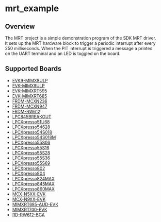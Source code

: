 # mrt_example

## Overview
The MRT project is a simple demonstration program of the SDK MRT driver. It sets up the MRT
hardware block to trigger a periodic interrupt after every 250 milliseconds. When the PIT interrupt is triggered
a message a printed on the UART terminal and an LED is toggled on the board.

## Supported Boards
- [EVK9-MIMX8ULP](../../_boards/evk9mimx8ulp/driver_examples/mrt/example_board_readme.md)
- [EVK-MIMX8ULP](../../_boards/evkmimx8ulp/driver_examples/mrt/example_board_readme.md)
- [EVK-MIMXRT595](../../_boards/evkmimxrt595/driver_examples/mrt/example_board_readme.md)
- [EVK-MIMXRT685](../../_boards/evkmimxrt685/driver_examples/mrt/example_board_readme.md)
- [FRDM-MCXN236](../../_boards/frdmmcxn236/driver_examples/mrt/example_board_readme.md)
- [FRDM-MCXN947](../../_boards/frdmmcxn947/driver_examples/mrt/example_board_readme.md)
- [FRDM-RW612](../../_boards/frdmrw612/driver_examples/mrt/example_board_readme.md)
- [LPC845BREAKOUT](../../_boards/lpc845breakout/driver_examples/mrt/example_board_readme.md)
- [LPCXpresso51U68](../../_boards/lpcxpresso51u68/driver_examples/mrt/example_board_readme.md)
- [LPCXpresso54628](../../_boards/lpcxpresso54628/driver_examples/mrt/example_board_readme.md)
- [LPCXpresso54S018](../../_boards/lpcxpresso54s018/driver_examples/mrt/example_board_readme.md)
- [LPCXpresso54S018M](../../_boards/lpcxpresso54s018m/driver_examples/mrt/example_board_readme.md)
- [LPCXpresso55S06](../../_boards/lpcxpresso55s06/driver_examples/mrt/example_board_readme.md)
- [LPCXpresso55S16](../../_boards/lpcxpresso55s16/driver_examples/mrt/example_board_readme.md)
- [LPCXpresso55S28](../../_boards/lpcxpresso55s28/driver_examples/mrt/example_board_readme.md)
- [LPCXpresso55S36](../../_boards/lpcxpresso55s36/driver_examples/mrt/example_board_readme.md)
- [LPCXpresso55S69](../../_boards/lpcxpresso55s69/driver_examples/mrt/example_board_readme.md)
- [LPCXpresso802](../../_boards/lpcxpresso802/driver_examples/mrt/example_board_readme.md)
- [LPCXpresso804](../../_boards/lpcxpresso804/driver_examples/mrt/example_board_readme.md)
- [LPCXpresso824MAX](../../_boards/lpcxpresso824max/driver_examples/mrt/example_board_readme.md)
- [LPCXpresso845MAX](../../_boards/lpcxpresso845max/driver_examples/mrt/example_board_readme.md)
- [LPCXpresso860MAX](../../_boards/lpcxpresso860max/driver_examples/mrt/example_board_readme.md)
- [MCX-N5XX-EVK](../../_boards/mcxn5xxevk/driver_examples/mrt/example_board_readme.md)
- [MCX-N9XX-EVK](../../_boards/mcxn9xxevk/driver_examples/mrt/example_board_readme.md)
- [MIMXRT685-AUD-EVK](../../_boards/mimxrt685audevk/driver_examples/mrt/example_board_readme.md)
- [MIMXRT700-EVK](../../_boards/mimxrt700evk/driver_examples/mrt/example_board_readme.md)
- [RD-RW612-BGA](../../_boards/rdrw612bga/driver_examples/mrt/example_board_readme.md)
